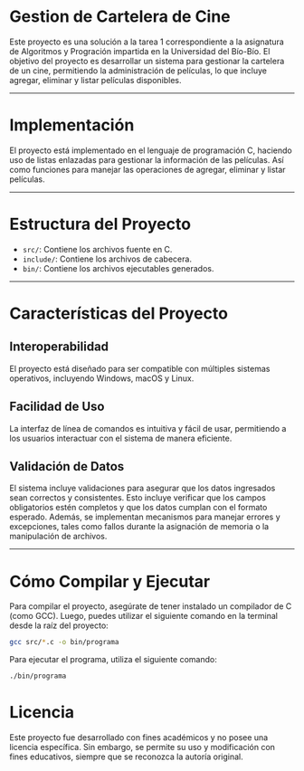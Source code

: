 # Gestion de Cartelera de Cine

Este proyecto es una solución a la tarea 1 correspondiente a la asignatura de Algoritmos y Progración impartida en la Universidad del Bío-Bío. El objetivo del proyecto es desarrollar un sistema para gestionar la cartelera de un cine, permitiendo la administración de películas, lo que incluye agregar, eliminar y listar películas disponibles.

---

# Implementación

El proyecto está implementado en el lenguaje de programación C, haciendo uso de listas enlazadas para gestionar la información de las películas. Así como funciones para manejar las operaciones de agregar, eliminar y listar películas.

---

# Estructura del Proyecto

- `src/`: Contiene los archivos fuente en C.
- `include/`: Contiene los archivos de cabecera.
- `bin/`: Contiene los archivos ejecutables generados.

---

# Características del Proyecto

## Interoperabilidad

El proyecto está diseñado para ser compatible con múltiples sistemas operativos, incluyendo Windows, macOS y Linux.

## Facilidad de Uso

La interfaz de línea de comandos es intuitiva y fácil de usar, permitiendo a los usuarios interactuar con el sistema de manera eficiente.

## Validación de Datos

El sistema incluye validaciones para asegurar que los datos ingresados sean correctos y consistentes. Esto incluye verificar que los campos obligatorios estén completos y que los datos cumplan con el formato esperado.
Además, se implementan mecanismos para manejar errores y excepciones, tales como fallos durante la asignación de memoria o la manipulación de archivos.

---

# Cómo Compilar y Ejecutar

Para compilar el proyecto, asegúrate de tener instalado un compilador de C (como GCC). Luego, puedes utilizar el siguiente comando en la terminal desde la raíz del proyecto:

```bash
gcc src/*.c -o bin/programa
```

Para ejecutar el programa, utiliza el siguiente comando:

```bash
./bin/programa
```

# Licencia

Este proyecto fue desarrollado con fines académicos y no posee una licencia específica. Sin embargo, se permite su uso y modificación con fines educativos, siempre que se reconozca la autoría original.
